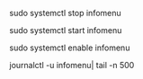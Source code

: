  sudo systemctl stop infomenu


  sudo systemctl start infomenu


 sudo systemctl enable infomenu


 journalctl -u infomenu| tail -n 500

